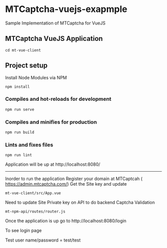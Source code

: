 # MTCaptcha-vuejs-exapmple
Sample Implementation of MTCaptcha for  VueJS

## MTCaptcha VueJS Application 

```
cd mt-vue-client
```
## Project setup

Install Node Modules via NPM
```
npm install
```

### Compiles and hot-reloads for development
```
npm run serve
```

### Compiles and minifies for production
```
npm run build
```

### Lints and fixes files
```
npm run lint
```

Application will be up at http://localhost:8080/

----
Inorder to run the application Register your domain at MTCaptcah ( https://admin.mtcaptcha.com/)
Get the Site key and update 
```
mt-vue-client/src/App.vue
```

Need to update Site Private key on API to do backend Captcha Validation 

```
mt-npm-api/routes/router.js
```

Once the application is up go to 
http://localhost:8080/login

To see login page 

Test user name/password = test/test


